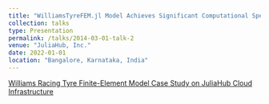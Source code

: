 ```yaml
---
title: "WilliamsTyreFEM.jl Model Achieves Significant Computational Speed-up on More Complex High-Fidelity Geometry "
collection: talks
type: Presentation
permalink: /talks/2014-03-01-talk-2
venue: "JuliaHub, Inc."
date: 2022-01-01
location: "Bangalore, Karnataka, India"
---
```

<!-- [Click here](https://drive.google.com/file/d/1LgYYoUYW7YKkEi1EOdnP5Q4wC5m6K8ZQ/view?usp=share_link) -->
[Williams Racing Tyre Finite-Element Model Case Study on JuliaHub Cloud Infrastructure](https://juliahub.com/case-studies/williams-racing-unlocks/)
